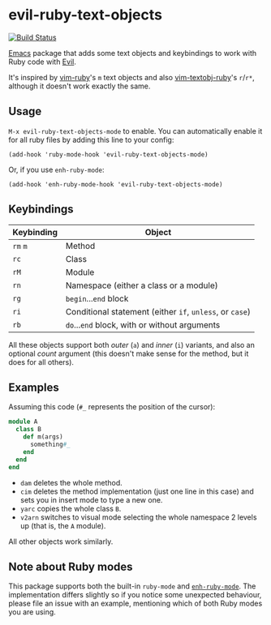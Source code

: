 # evil-ruby-text-objects 

[![Build Status](https://travis-ci.com/porras/evil-ruby-text-objects.svg?branch=master)](https://travis-ci.com/porras/evil-ruby-text-objects)

[Emacs](https://www.gnu.org/software/emacs/) package that adds some text objects and keybindings to work with Ruby code with [Evil](https://github.com/emacs-evil/evil).

It's inspired by [vim-ruby](https://github.com/vim-ruby/vim-ruby/blob/96d5db458f868255393fdc2732d6bef21a45c68f/doc/ft-ruby-plugin.txt#L56-L76)'s `m` text objects and also [vim-textobj-ruby](https://github.com/rhysd/vim-textobj-ruby)'s `r`/`r*`, although it doesn't work exactly the same.

## Usage

`M-x evil-ruby-text-objects-mode` to enable. You can automatically enable it for all ruby files by adding this line to your config:

```elisp
(add-hook 'ruby-mode-hook 'evil-ruby-text-objects-mode)
```

Or, if you use `enh-ruby-mode`:

```elisp
(add-hook 'enh-ruby-mode-hook 'evil-ruby-text-objects-mode)
```

## Keybindings

| Keybinding | Object                                                   |
|------------|----------------------------------------------------------|
| `rm` `m`   | Method                                                   |
| `rc`       | Class                                                    |
| `rM`       | Module                                                   |
| `rn`       | Namespace (either a class or a module)                   |
| `rg`       | `begin`...`end` block                                    |
| `ri`       | Conditional statement (either `if`, `unless`, or `case`) |
| `rb`       | `do`...`end` block, with or without arguments            |

All these objects support both _outer_ (`a`) and _inner_ (`i`) variants, and also an optional _count_ argument (this doesn't make sense for the method, but it does for all others).

## Examples

Assuming this code (`#_` represents the position of the cursor):

```ruby
module A
  class B
    def m(args)
      something#_
    end
  end
end
```

* `dam` deletes the whole method.
* `cim` deletes the method implementation (just one line in this case) and sets you in insert mode to type a new one.
* `yarc` copies the whole class `B`.
* `v2arn` switches to visual mode selecting the whole namespace 2 levels up (that is, the `A` module).

All other objects work similarly.

## Note about Ruby modes

This package supports both the built-in `ruby-mode` and [`enh-ruby-mode`](https://github.com/zenspider/enhanced-ruby-mode). The implementation differs slightly so if you notice some unexpected behaviour, please file an issue with an example, mentioning which of both Ruby modes you are using.
